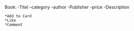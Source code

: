 Book:
	-Titel
	-category
	-author
	-Publisher
	-price
	-Description
	
	*Add to Card
	*Like
	*Comment
